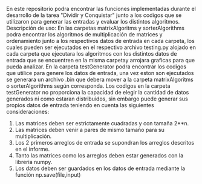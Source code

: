 En este repositorio podra encontrar las funciones implementadas durante el desarrollo de la tarea "Dividir y Conquistar"
junto a los codigos que se utilizaron para generar las entradas y evaluar los distintos algoritmos.
Descripción de uso:
En las carpetas matrixAlgoritms y sorterAlgorithms podra encontrar los algoritmos de multiplicación de
matrices y ordenamiento junto a los respectivos datos de entrada en cada carpeta, los cuales pueden ser ejecutados en el
respectivo archivo testing.py alojado en cada carpeta que ejecutara los algoritmos con los distintos datos de entrada que
se encuentren en la misma carpetay arrojara graficas para que pueda analizar.
En la carpeta testGenerator podra encontrar los codigos que utilice para genere los datos de entrada, una vez eston son
ejecutados se generara un archivo .bin que debera mover a la carpeta matrixAlgoritms o sorterAlgorithms según corresponda.
Los codigos en la carpeta testGenerator no proporciona la capacidad de elegir la cantidad de datos generados ni como estaran
distribuidos, sin embargo puede generar sus propios datos de entrada teniendo en cuenta las siguientes consideraciones:
1) Las matrices deben ser estrictamente cuadradas y con tamaña 2**n.
2) Las matrices deben venir a pares de mismo tamaño para su multiplicación.
3) Los 2 primeros arreglos de entrada se supondran los arreglos descritos en el informe.
4) Tanto las matrices como los arreglos deben estar generados con la libreria numpy.
5) Los datos deben ser guardados en los datos de entrada mediante la función np.save(file,input)
